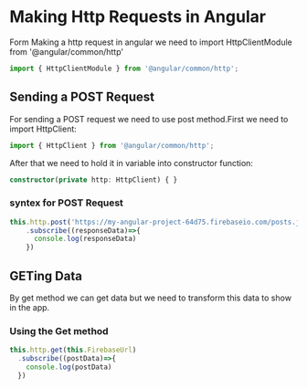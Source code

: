 # Making Http Requests in Angular
 
Form Making a http request in angular we need to import HttpClientModule from '@angular/common/http'

```typescript
import { HttpClientModule } from '@angular/common/http';
```

## Sending a POST Request
For sending a POST request we need to use post method.First we need to import HttpClient:

```typescript
import { HttpClient } from '@angular/common/http';
```
After that we need to hold it in variable into constructor function:

```typescript
constructor(private http: HttpClient) { }
```
### syntex for POST Request

```typescript
this.http.post('https://my-angular-project-64d75.firebaseio.com/posts.json',postData)
    .subscribe((responseData)=>{
      console.log(responseData)
    })
```

## GETing Data
By get method we can get data but we need to transform this data to show in the app.

### Using the Get method

```typescript
this.http.get(this.FirebaseUrl)
  .subscribe((postData)=>{
    console.log(postData)
  })
```